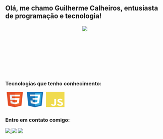 ## Olá, me chamo Guilherme Calheiros, entusiasta de programação e tecnologia!

<div  align="center" style="margin-bottom:100px;">
  <img width=36% align="center" src="https://github-readme-stats-git-main-rafaelalexandrino.vercel.app/api/top-langs/?username=Guilherme-Calheiros&show_icons=true&theme=radical&layout=compact" />
</div>


<br>
<br>
 
### Tecnologias que tenho conhecimento:
<div style="display: inline_block">
  <img align="center" alt="HTML" height="50" width="60" src="https://raw.githubusercontent.com/devicons/devicon/master/icons/html5/html5-original.svg">
  <img align="center" alt="CSS" height="50" width="60" src="https://raw.githubusercontent.com/devicons/devicon/master/icons/css3/css3-original.svg">
  <img align="center" alt="Js" height="50" width="60" src="https://raw.githubusercontent.com/devicons/devicon/master/icons/javascript/javascript-plain.svg">
</div>

##

### Entre em contato comigo:
<div>
  <a href="https://www.instagram.com/guilherme_calheiros_" target="_blank"><img src="https://img.shields.io/badge/-Instagram-%23E4405F?style=for-the-badge&logo=instagram&logoColor=white">
</a>
  <a href = "mailto:guilhermecalheiros522@gmail.com"> <img src="https://img.shields.io/badge/-Gmail-%23333?style=for-the-badge&logo=gmail&logoColor=white" target="_blank"></a>
  <a href="https://www.linkedin.com/in/guilherme-calheiros-940126238/" target="_blank"><img src="https://img.shields.io/badge/-LinkedIn-%230077B5?style=for-the-badge&logo=linkedin&logoColor=white"  target="_blank"></a>
</div>
